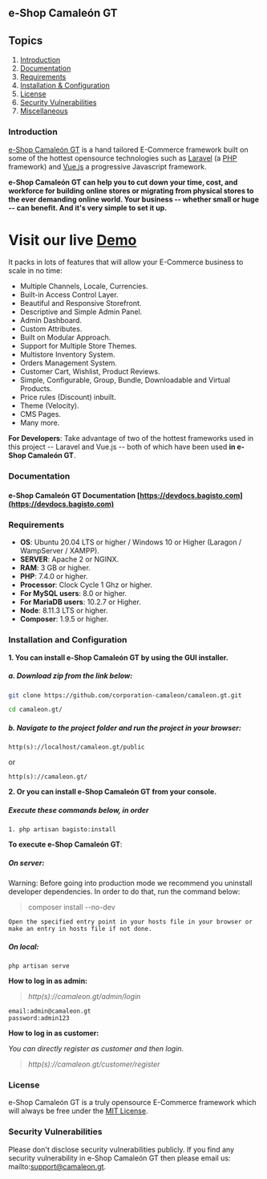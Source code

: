 <p align="center">
    <h2>e-Shop Camaleón GT</h2>
</p>



## Topics
1. [Introduction](#introduction)
2. [Documentation](#documentation)
3. [Requirements](#requirements)
4. [Installation & Configuration](#installation-and-configuration)
5. [License](#license)
6. [Security Vulnerabilities](#security-vulnerabilities)
7. [Miscellaneous](#miscellaneous)

### Introduction

[e-Shop Camaleón GT](https://camaleon.gt) is a hand tailored E-Commerce framework built on some of the hottest opensource technologies
such as [Laravel](https://laravel.com) (a [PHP](https://secure.php.net/) framework) and [Vue.js](https://vuejs.org)
a progressive Javascript framework.

**e-Shop Camaleón GT can help you to cut down your time, cost, and workforce for building online stores or migrating from physical stores
to the ever demanding online world. Your business -- whether small or huge -- can benefit. And it's very simple to set it up.**


# Visit our live [Demo](https://demo.camaleon.gt)

It packs in lots of features that will allow your E-Commerce business to scale in no time:

* Multiple Channels, Locale, Currencies.
* Built-in Access Control Layer.
* Beautiful and Responsive Storefront.
* Descriptive and Simple Admin Panel.
* Admin Dashboard.
* Custom Attributes.
* Built on Modular Approach.
* Support for Multiple Store Themes.
* Multistore Inventory System.
* Orders Management System.
* Customer Cart, Wishlist, Product Reviews.
* Simple, Configurable, Group, Bundle, Downloadable and Virtual Products.
* Price rules (Discount) inbuilt.
* Theme (Velocity).
* CMS Pages.
* Many more.

**For Developers**:
Take advantage of two of the hottest frameworks used in this project -- Laravel and Vue.js -- both of which have been used **in e-Shop Camaleón GT**.

### Documentation

#### e-Shop Camaleón GT Documentation [https://devdocs.bagisto.com](https://devdocs.bagisto.com)

### Requirements

* **OS**: Ubuntu 20.04 LTS or higher / Windows 10 or Higher (Laragon / WampServer / XAMPP).
* **SERVER**: Apache 2 or NGINX.
* **RAM**: 3 GB or higher.
* **PHP**: 7.4.0 or higher.
* **Processor**: Clock Cycle 1 Ghz or higher.
* **For MySQL users**: 8.0 or higher.
* **For MariaDB users**: 10.2.7 or Higher.
* **Node**: 8.11.3 LTS or higher.
* **Composer**: 1.9.5 or higher.

### Installation and Configuration

**1. You can install e-Shop Camaleón GT by using the GUI installer.**

##### a. Download zip from the link below:

```bash
git clone https://github.com/corporation-camaleon/camaleon.gt.git

cd camaleon.gt/

```

##### b. Navigate to the project folder and run the project in your browser:

~~~
http(s)://localhost/camaleon.gt/public
~~~

or

~~~
http(s)://camaleon.gt/
~~~

**2. Or you can install e-Shop Camaleón GT from your console.**

##### Execute these commands below, in order

~~~
1. php artisan bagisto:install
~~~

**To execute e-Shop Camaleón GT**:

##### On server:

Warning: Before going into production mode we recommend you uninstall developer dependencies.
In order to do that, run the command below:

> composer install --no-dev

~~~
Open the specified entry point in your hosts file in your browser or make an entry in hosts file if not done.
~~~

##### On local:

~~~
php artisan serve
~~~


**How to log in as admin:**

> *http(s)://camaleon.gt/admin/login*

~~~
email:admin@camaleon.gt
password:admin123
~~~

**How to log in as customer:**

*You can directly register as customer and then login.*

> *http(s)://camaleon.gt/customer/register*


### License
e-Shop Camaleón GT is a truly opensource E-Commerce framework which will always be free under the [MIT License](https://github.com/corporation-camaleon/camaleon.gt/blob/master/LICENSE).

### Security Vulnerabilities
Please don't disclose security vulnerabilities publicly. If you find any security vulnerability in e-Shop Camaleón GT then please email us: mailto:support@camaleon.gt.



